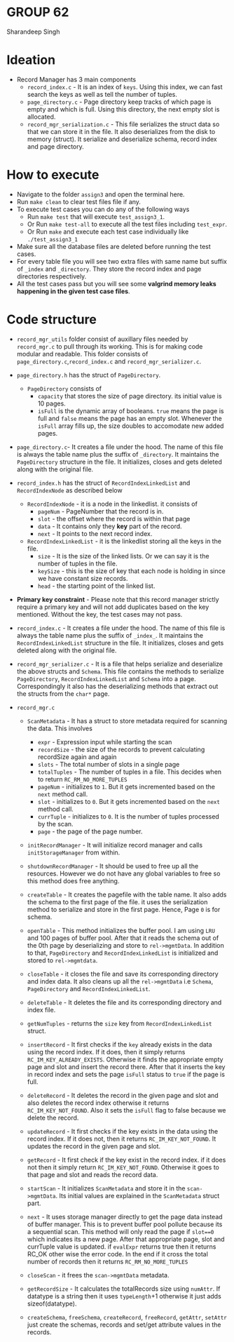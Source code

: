 # GROUP 62
Sharandeep Singh


# Ideation
- Record Manager has 3 main components
    - `record_index.c` - It is an index of `keys`. Using this index, we can fast search the keys as well as tell the number of tuples.
    - `page_directory.c` - Page directory keep tracks of which page is empty and which is full. Using this directory, the next empty slot is allocated.
    - `record_mgr_serialization.c` - This file serializes the struct data so that we can store it in the file. It also deserializes from the disk to memory (struct). It serialize and deserialize schema, record index and page directory.

# How to execute
- Navigate to the folder `assign3` and open the terminal here.
- Run `make clean` to clear test files file if any.    
- To execute test cases you can do any of the following ways
    - Run `make test` that will execute `test_assign3_1`.
    - Or Run `make test-all` to execute all the test files including `test_expr`.
    - Or Run `make` and execute each test case individually like `./test_assign3_1`
- Make sure all the database files are deleted before running the test cases.
- For every table file you will see two extra files with same name but suffix of `_index` and `_directory`. They store the record index and page directories respectively.
- All the test cases pass but you will see some **valgrind memory leaks happening in the given test case files**.

# Code structure
- `record_mgr_utils` folder consist of auxillary files needed by `record_mgr.c` to pull through its working. This is for making code modular and readable. This folder consists of `page_directory.c`,`record_index.c` and `record_mgr_serializer.c`.
- `page_directory.h` has the struct of `PageDirectory`.
    - `PageDirectory` consists of 
        - `capacity` that stores the size of page directory. its initial value is 10 pages.
        - `isFull` is the dynamic array of booleans. `true` means the page is full and `false` means the page has an empty slot. Whenever the `isFull` array fills up, the size doubles to accomodate new added pages.
- `page_directory.c`- It creates a file under the hood. The name of this file is always the table name plus the suffix of `_directory`. It maintains the `PageDirectory` structure in the file. It initializes, closes and gets deleted along with the original file.

- `record_index.h` has the struct of `RecordIndexLinkedList` and `RecordIndexNode` as described below
    - `RecordIndexNode` - it is a node in the linkedlist. it consists of
        - `pageNum` - PageNumber that the record is in.
        - `slot` - the offset where the record is within that page
        - `data` - It contains only they **key** part of the record.
        - `next` - It points to the next record index.
    - `RecordIndexLinkedList` - it is the linkedlist storing all the keys in the file.
        -  `size` - It is the size of the linked lists. Or we can say it is the number of tuples in the file.
        - `keySize` - this is the size of key that each node is holding in since we have constant size records.
        - `head` - the starting point of the linked list.
- **Primary key constraint** - Please note that this record manager strictly require a primary key and will not add duplicates based on the key mentioned. Without the key, the test cases may not pass.

- `record_index.c` -  It creates a file under the hood. The name of this file is always the table name plus the suffix of `_index_`. It maintains the `RecordIndexLinkedList` structure in the file. It initializes, closes and gets deleted along with the original file.

- `record_mgr_serializer.c` - It is a file that helps serialize and deserialize the above structs and `Schema`. This file contains the methods to serialize `PageDirectory`, `RecordIndexLinkedList` and `Schema` into a page. Correspondingly it also has the deserializing methods that extract out the structs from the `char*` page.

- `record_mgr.c`
    - `ScanMetadata` - It has a struct to store metadata required for scanning the data. This involves
        - `expr` - Expression input while starting the scan
        - `recordSize` - the size of the records to prevent calculating recordSize again and again
        - `slots` - The total number of slots in a single page
        - `totalTuples` - The number of tuples in a file. This decides when to return `RC_RM_NO_MORE_TUPLES`
        - `pageNum` - initializes to `1`. But it gets incremented based on the `next` method call.
        - `slot` - initializes to `0`. But it gets incremented based on the `next` method call.
        - `currTuple` - initializes to `0`. It is the number of tuples processed by the scan.
        - `page` - the page of the page number.
    
    - `initRecordManager` - It will initialize record manager and calls `initStorageManager` from within.
    - `shutdownRecordManager` - It should be used to free up all the resources. However we do not have any global variables to free so this method does free anything.
    - `createTable` - It creates the pagefile with the table name. It also adds the schema to the first page of the file. it uses the serialization method to serialize and store in the first page. Hence, Page `0` is for schema.
    - `openTable` - This method initializes the buffer pool. I am using `LRU` and 100 pages of buffer pool. After that it reads the schema out of the 0th page by deserializing and store to `rel->mgmtData`. In addition to that, `PageDirectory` and `RecordIndexLinkedList` is initialized and stored to `rel->mgmtdata`.
    - `closeTable` - it closes the file and save its corresponding directory and index data. It also cleans up all the `rel->mgmtData` i.e `Schema`, `PageDirectory` and `RecordIndexLinkedList`.
    - `deleteTable` - It deletes the file and its corresponding directory and index file.
    - `getNumTuples` - returns the `size` key from `RecordIndexLinkedList` struct.
    - `insertRecord` - It first checks if the `key` already exists in the data using the record index. If it does, then it simply returns `RC_IM_KEY_ALREADY_EXISTS`. Otherwise it finds the appropriate empty page and slot and insert the record there. After that it inserts the key in record index and sets the page `isFull` status to `true` if the page is full.
    - `deleteRecord` - It deletes the record in the given page and slot and also deletes the record index otherwise it returns `RC_IM_KEY_NOT_FOUND`. Also it sets the `isFull` flag to false because we delete the record.
    - `updateRecord` - It first checks if the key exists in the data using the record index. If it does not, then it returns `RC_IM_KEY_NOT_FOUND`. It updates the record in the given page and slot.
    - `getRecord` - It first check if the key exist in the record index. if it does not then it simply return `RC_IM_KEY_NOT_FOUND`. Otherwise it goes to that page and slot and reads the record data.
    - `startScan` - It initializes `ScanMetadata` and store it in the `scan->mgmtData`. Its initial values are explained in the `ScanMetadata` struct part.
    - `next` - It uses storage manager directly to get the page data instead of buffer manager. This is to prevent buffer pool pollute because its a sequential scan. This method will only read the page if `slot==0` which indicates its a new page. After that appropriate page, slot and currTuple value is updated. if `evalExpr` returns true then it returns RC_OK other wise the error code. In the end if it cross the total number of records then it returns `RC_RM_NO_MORE_TUPLES`
    - `closeScan` - it frees the `scan->mgmtData` metadata.
    - `getRecordSize` - It calculates the totalRecords size using `numAttr`. If datatype is a string then it uses `typeLength`+1 otherwise it just adds sizeof(datatype).
    - `createSchema`, `freeSchema`, `createRecord`, `freeRecord`, `getAttr`, `setAttr` just create the schemas, records and set/get attribute values in the records.